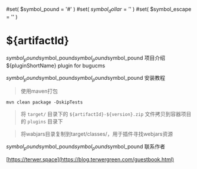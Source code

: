 #set( $symbol_pound = '#' )
#set( $symbol_dollar = '$' )
#set( $symbol_escape = '\' )
# ${artifactId}

$symbol_pound$symbol_pound$symbol_pound$symbol_pound 项目介绍
${pluginShortName} plugin for bugucms

$symbol_pound$symbol_pound$symbol_pound$symbol_pound 安装教程

> 使用maven打包

```
mvn clean package -DskipTests
```

> 将 ``target/`` 目录下的 ``${artifactId}-${version}.zip`` 文件拷贝到容器项目的 ``plugins`` 目录下

> 将wabjars目录复制到target/classes/，用于插件寻找webjars资源

$symbol_pound$symbol_pound$symbol_pound$symbol_pound 联系作者

[https://terwer.space](https://blog.terwergreen.com/guestbook.html)